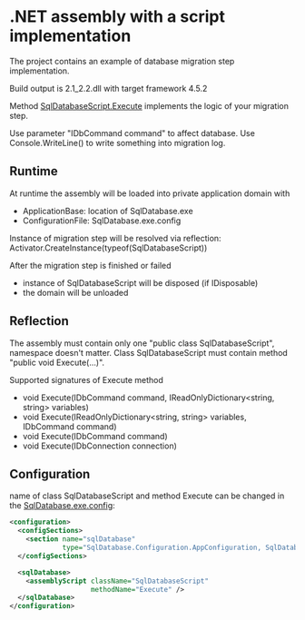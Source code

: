 ﻿# .NET assembly with a script implementation
The project contains an example of database migration step implementation.

Build output is 2.1_2.2.dll with target framework 4.5.2

Method [SqlDatabaseScript.Execute](https://github.com/max-ieremenko/SqlDatabase/blob/master/Examples/CSharpMirationStep/SqlDatabaseScript.cs) implements the logic of your migration step.

Use parameter "IDbCommand command" to affect database.
Use Console.WriteLine() to write something into migration log.

## Runtime
At runtime the assembly will be loaded into private application domain with
* ApplicationBase: location of SqlDatabase.exe
* ConfigurationFile: SqlDatabase.exe.config

Instance of migration step will be resolved via reflection: Activator.CreateInstance(typeof(SqlDatabaseScript))

After the migration step is finished or failed
- instance of SqlDatabaseScript will be disposed (if IDisposable)
- the domain will be unloaded

## Reflection
The assembly must contain only one "public class SqlDatabaseScript", namespace doesn't matter.
Class SqlDatabaseScript must contain method "public void Execute(...)".

Supported signatures of Execute method
* void Execute(IDbCommand command, IReadOnlyDictionary<string, string> variables)
* void Execute(IReadOnlyDictionary<string, string> variables, IDbCommand command)
* void Execute(IDbCommand command)
* void Execute(IDbConnection connection)

## Configuration
name of class SqlDatabaseScript and method Execute can be changed in the [SqlDatabase.exe.config](https://github.com/max-ieremenko/SqlDatabase/blob/master/Sources/SqlDatabase/App.config):
```xml
<configuration>
  <configSections>
    <section name="sqlDatabase"
             type="SqlDatabase.Configuration.AppConfiguration, SqlDatabase"/>
  </configSections>

  <sqlDatabase>
    <assemblyScript className="SqlDatabaseScript"
                    methodName="Execute" />
  </sqlDatabase>
</configuration>
```